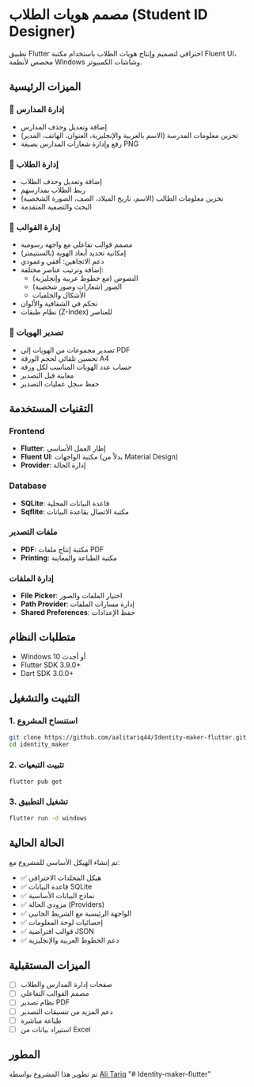 # مصمم هويات الطلاب (Student ID Designer)

تطبيق Flutter احترافي لتصميم وإنتاج هويات الطلاب باستخدام مكتبة Fluent UI، مخصص لأنظمة Windows وشاشات الكمبيوتر.

## الميزات الرئيسية

### 🏫 إدارة المدارس
- إضافة وتعديل وحذف المدارس
- تخزين معلومات المدرسة (الاسم بالعربية والإنجليزية، العنوان، الهاتف، المدير)
- رفع وإدارة شعارات المدارس بصيغة PNG

### 👥 إدارة الطلاب
- إضافة وتعديل وحذف الطلاب
- ربط الطلاب بمدارسهم
- تخزين معلومات الطالب (الاسم، تاريخ الميلاد، الصف، الصورة الشخصية)
- البحث والتصفية المتقدمة

### 🎨 إدارة القوالب
- مصمم قوالب تفاعلي مع واجهة رسومية
- إمكانية تحديد أبعاد الهوية (بالسنتيمتر)
- دعم الاتجاهين: أفقي وعمودي
- إضافة وترتيب عناصر مختلفة:
  - النصوص (مع خطوط عربية وإنجليزية)
  - الصور (شعارات وصور شخصية)
  - الأشكال والخلفيات
- تحكم في الشفافية والألوان
- نظام طبقات (Z-Index) للعناصر

### 📄 تصدير الهويات
- تصدير مجموعات من الهويات إلى PDF
- تحسين تلقائي لحجم الورقة A4
- حساب عدد الهويات المناسب لكل ورقة
- معاينة قبل التصدير
- حفظ سجل عمليات التصدير

## التقنيات المستخدمة

### Frontend
- **Flutter**: إطار العمل الأساسي
- **Fluent UI**: مكتبة الواجهات (بدلاً من Material Design)
- **Provider**: إدارة الحالة

### Database
- **SQLite**: قاعدة البيانات المحلية
- **Sqflite**: مكتبة الاتصال بقاعدة البيانات

### ملفات التصدير
- **PDF**: مكتبة إنتاج ملفات PDF
- **Printing**: مكتبة الطباعة والمعاينة

### إدارة الملفات
- **File Picker**: اختيار الملفات والصور
- **Path Provider**: إدارة مسارات الملفات
- **Shared Preferences**: حفظ الإعدادات

## متطلبات النظام

- Windows 10 أو أحدث
- Flutter SDK 3.9.0+
- Dart SDK 3.0.0+

## التثبيت والتشغيل

### 1. استنساخ المشروع
```bash
git clone https://github.com/aalitariq44/Identity-maker-flutter.git
cd identity_maker
```

### 2. تثبيت التبعيات
```bash
flutter pub get
```

### 3. تشغيل التطبيق
```bash
flutter run -d windows
```

## الحالة الحالية

تم إنشاء الهيكل الأساسي للمشروع مع:
- ✅ هيكل المجلدات الاحترافي
- ✅ قاعدة البيانات SQLite
- ✅ نماذج البيانات الأساسية
- ✅ مزودي الحالة (Providers)
- ✅ الواجهة الرئيسية مع الشريط الجانبي
- ✅ إحصائيات لوحة المعلومات
- ✅ قوالب افتراضية JSON
- ✅ دعم الخطوط العربية والإنجليزية

## الميزات المستقبلية

- [ ] صفحات إدارة المدارس والطلاب
- [ ] مصمم القوالب التفاعلي
- [ ] نظام تصدير PDF
- [ ] دعم المزيد من تنسيقات التصدير
- [ ] طباعة مباشرة
- [ ] استيراد بيانات من Excel

## المطور

تم تطوير هذا المشروع بواسطة [Ali Tariq](https://github.com/aalitariq44)
"# Identity-maker-flutter" 

